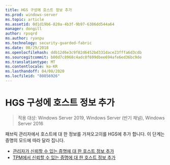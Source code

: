 ```yaml
---
title: HGS 구성에 호스트 정보 추가
ms.prod: windows-server
ms.topic: article
ms.assetid: 0d1d19b6-820a-4b3f-9b97-6386dd544a64
manager: dongill
author: rpsqrd
ms.author: ryanpu
ms.technology: security-guarded-fabric
ms.date: 08/29/2018
ms.openlocfilehash: ddb12d6e3c9f82d6452bd331dace23fffa6d3cdb
ms.sourcegitcommit: b00d7c8968c4adc8f699dbee694afe6ed36bc9de
ms.translationtype: MT
ms.contentlocale: ko-KR
ms.lasthandoff: 04/08/2020
ms.locfileid: "80856926"
---
```

# <a name="add-host-information-to-the-hgs-configuration"></a>HGS 구성에 호스트 정보 추가

>적용 대상: Windows Server 2019, Windows Server (반기 채널), Windows Server 2016

패브릭 관리자에서 호스트에 대 한 정보를 가져오고이를 HGS에 추가 합니다. 이 단계는 증명의 모드에 따라 달라 집니다.

- [관리자가 신뢰할 수 있는 증명에 대 한 호스트 정보 추가](guarded-fabric-add-host-information-for-admin-trusted-attestation.md)
- [TPM에서 신뢰할 수 있는 증명에 대 한 호스트 정보 추가](guarded-fabric-add-host-information-for-tpm-trusted-attestation.md) 

